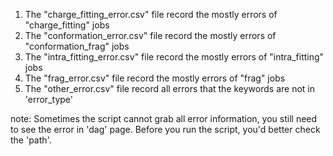 1. The "charge_fitting_error.csv" file record the mostly errors of "charge_fitting" jobs
2. The "conformation_error.csv" file record the mostly errors of "conformation_frag" jobs
3. The "intra_fitting_error.csv" file record the mostly errors of "intra_fitting" jobs
4. The "frag_error.csv" file record the mostly errors of "frag" jobs
5. The "other_error.csv" file record all errors that the keywords are not in 'error_type'

note: Sometimes the script cannot grab all error information, you still need to see the error in 'dag' page.
      Before you run the script, you'd better check the 'path'.

